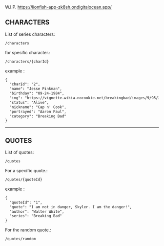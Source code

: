 W.I.P.
https://lionfish-app-zk8sh.ondigitalocean.app/

<h2>CHARACTERS</h2>
List of series characters:

``` sh
/characters
```

for spesific character.:

``` sh
/characters/{charId}
```

 example :

```xml
{
  "charId": "2",
  "name": "Jesse Pinkman",
  "birthday": "09-24-1984",
  "img": "https://vignette.wikia.nocookie.net/breakingbad/images/9/95/JesseS5.jpg/revision/latest?cb=20120620012441",
  "status": "Alive",
  "nickname": "Cap n' Cook",
  "portrayed": "Aaron Paul",
  "category": "Breaking Bad"
}
```

<hr>
<h2>QUOTES</h2>
List of quotes:

``` sh
/quotes
```

For a specific quote.:

``` sh
/quotes/{quoteId}
```

 example :

```xml
{
  "quoteId": "1",
  "quote": "I am not in danger, Skyler. I am the danger!",
  "author": "Walter White",
  "series": "Breaking Bad"
}
```

For the random quote.:

``` sh
/quotes/random 
```

